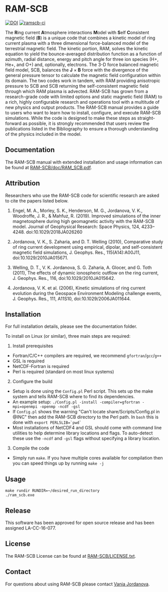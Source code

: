 # RAM-SCB
[![DOI](https://zenodo.org/badge/DOI/10.5281/zenodo.6977287.svg)](https://doi.org/10.5281/zenodo.6977287)
[![ramscb-ci](https://github.com/lanl/RAM-SCB/actions/workflows/ramscb-ci.yml/badge.svg)](https://github.com/lanl/RAM-SCB/actions/workflows/ramscb-ci.yml)

The **R**ing current **A**tmosphere interactions **M**odel with **S**elf **C**onsistent magnetic field (**B**) is a unique code that combines a kinetic model of ring current plasma with a three dimensional force-balanced model of the terrestrial magnetic field. The kinetic portion, RAM, solves the kinetic equation to yield the bounce-averaged distribution function as a function of azimuth, radial distance, energy and pitch angle for three ion species (H+, He+, and O+) and, optionally, electrons. The 3-D force balanced magnetic field model, SCB, balances the **J** × **B** force with the divergence of the general pressure tensor to calculate the magnetic field configuration within its domain. The two codes work in tandem, with RAM providing anisotropic pressure to SCB and SCB returning the self-consistent magnetic field through which RAM plasma is advected. RAM-SCB has grown from a research-grade code with limited options and static magnetic field (RAM) to a rich, highly configurable research and operations tool with a multitude of new physics and output products. The RAM-SCB manual provides a guide to users who want to learn how to install, configure, and execute RAM-SCB simulations. While the code is designed to make these steps as straight-forward as possible, it is strongly recommended that users review the publications listed in the Bibliography to ensure a thorough understanding of the physics included in the model.


## Documentation

The RAM-SCB manual with extended installation and usage information can be found at [RAM-SCB/doc/RAM_SCB.pdf](doc/RAM_SCB.pdf).


## Attribution

Researchers who use the RAM-SCB code for scientific research are asked to cite the papers listed below.

1. Engel, M. A., Morley, S. K., Henderson, M. G., Jordanova, V. K., Woodroffe, J. R., & Mahfuz, R. (2019). Improved simulations of the inner magnetosphere during high geomagnetic activity with the RAM-SCB model. Journal of Geophysical Research: Space Physics, 124, 4233–4248. doi:10.1029/2018JA026260

2. Jordanova, V. K., S. Zaharia, and D. T. Welling (2010), Comparative study of ring current development using empirical, dipolar, and self-consistent magnetic field simulations, J. Geophys. Res., 115(A14):A00J11, doi:10.1029/2010JA015671.

3. Welling, D. T., V. K. Jordanova, S. G. Zaharia, A. Glocer, and G. Toth (2011), The effects of dynamic ionospheric outflow on the ring current, J. Geophys. Res., 116, doi:10.1029/2010JA015642.

4. Jordanova, V. K. et al. (2006), Kinetic simulations of ring current evolution during the Geospace Environment Modeling challenge events, J. Geophys. Res., 111, A11S10, doi:10.1029/2006JA011644.


## Installation

For full installation details, please see the documentation folder.

To install on Linux (or similar), three main steps are required:
1. Install prerequisites
  - Fortran/C/C++ compilers are required, we recommend `gfortran`/`gcc`/`g++`
  - GSL is required
  - NetCDF-Fortran is required
  - Perl is required (standard on most linux systems)
2. Configure the build
  - Setup is done using the `Config.pl` Perl script. This sets up the make system and tells RAM-SCB where to find its dependencies.
  - An example setup: `./Config.pl -install -compiler=gfortran -mpi=openmpi -openmp -ncdf -gsl`
  - If `Config.pl` shows the warning "Can't locate share/Scripts/Config.pl in @INC" then add the RAM-SCB directory to the Perl path. In `bash` this is done with ``export PERL5LIB=`pwd` ``
  - Most installations of NetCDF4 and GSL should come with command line utilities to help determine library locations and flags. To auto-detect these use the `-ncdf` and `-gsl` flags without specifying a library location.
3. Compile the code
  - Simply run `make`. If you have multiple cores available for compilation then you can speed things up by running `make -j`


## Usage

```
make rundir RUNDIR=~/desired_run_directory
./ram_scb.exe
```

## Release

This software has been approved for open source release and has been assigned LA-CC-16-077.


## License

The RAM-SCB License can be found at [RAM-SCB/LICENSE.txt](LICENSE.txt).


## Contact

For questions about using RAM-SCB please contact [Vania Jordanova](http://www.lanl.gov/expertise/profiles/view/vania-jordanova).
